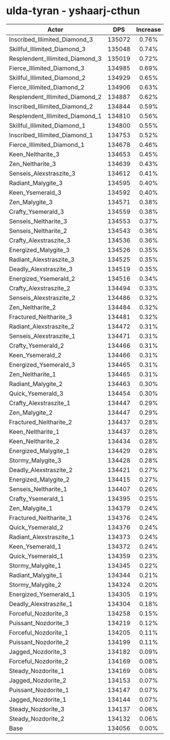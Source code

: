 # ulda-tyran - yshaarj-cthun
| Actor | DPS | Increase |
|---|:---:|:---:|
|Inscribed_Illimited_Diamond_3|135072|0.76%|
|Skillful_Illimited_Diamond_3|135048|0.74%|
|Resplendent_Illimited_Diamond_3|135019|0.72%|
|Fierce_Illimited_Diamond_3|134985|0.69%|
|Skillful_Illimited_Diamond_2|134929|0.65%|
|Fierce_Illimited_Diamond_2|134906|0.63%|
|Resplendent_Illimited_Diamond_2|134887|0.62%|
|Inscribed_Illimited_Diamond_2|134844|0.59%|
|Resplendent_Illimited_Diamond_1|134810|0.56%|
|Skillful_Illimited_Diamond_1|134800|0.55%|
|Inscribed_Illimited_Diamond_1|134753|0.52%|
|Fierce_Illimited_Diamond_1|134678|0.46%|
|Keen_Neltharite_3|134653|0.45%|
|Zen_Neltharite_3|134639|0.43%|
|Senseis_Alexstraszite_3|134612|0.41%|
|Radiant_Malygite_3|134595|0.40%|
|Keen_Ysemerald_3|134592|0.40%|
|Zen_Malygite_3|134571|0.38%|
|Crafty_Ysemerald_3|134559|0.38%|
|Senseis_Neltharite_3|134553|0.37%|
|Senseis_Neltharite_2|134543|0.36%|
|Crafty_Alexstraszite_3|134536|0.36%|
|Energized_Malygite_3|134526|0.35%|
|Radiant_Alexstraszite_3|134525|0.35%|
|Deadly_Alexstraszite_3|134519|0.35%|
|Energized_Ysemerald_2|134516|0.34%|
|Crafty_Alexstraszite_2|134494|0.33%|
|Senseis_Alexstraszite_2|134486|0.32%|
|Zen_Neltharite_2|134484|0.32%|
|Fractured_Neltharite_3|134481|0.32%|
|Radiant_Alexstraszite_2|134472|0.31%|
|Senseis_Alexstraszite_1|134471|0.31%|
|Crafty_Ysemerald_2|134466|0.31%|
|Keen_Ysemerald_2|134466|0.31%|
|Energized_Ysemerald_3|134465|0.31%|
|Zen_Neltharite_1|134465|0.31%|
|Radiant_Malygite_2|134463|0.30%|
|Quick_Ysemerald_3|134454|0.30%|
|Crafty_Alexstraszite_1|134447|0.29%|
|Zen_Malygite_2|134447|0.29%|
|Fractured_Neltharite_2|134437|0.28%|
|Keen_Neltharite_1|134437|0.28%|
|Keen_Neltharite_2|134434|0.28%|
|Energized_Malygite_1|134429|0.28%|
|Stormy_Malygite_3|134428|0.28%|
|Deadly_Alexstraszite_2|134421|0.27%|
|Energized_Malygite_2|134415|0.27%|
|Senseis_Neltharite_1|134407|0.26%|
|Crafty_Ysemerald_1|134395|0.25%|
|Zen_Malygite_1|134379|0.24%|
|Fractured_Neltharite_1|134376|0.24%|
|Quick_Ysemerald_2|134376|0.24%|
|Radiant_Alexstraszite_1|134373|0.24%|
|Keen_Ysemerald_1|134372|0.24%|
|Quick_Ysemerald_1|134359|0.23%|
|Stormy_Malygite_1|134345|0.22%|
|Radiant_Malygite_1|134344|0.21%|
|Stormy_Malygite_2|134324|0.20%|
|Energized_Ysemerald_1|134305|0.19%|
|Deadly_Alexstraszite_1|134304|0.18%|
|Forceful_Nozdorite_3|134258|0.15%|
|Puissant_Nozdorite_3|134219|0.12%|
|Forceful_Nozdorite_1|134205|0.11%|
|Puissant_Nozdorite_2|134199|0.11%|
|Jagged_Nozdorite_3|134182|0.09%|
|Forceful_Nozdorite_2|134169|0.08%|
|Steady_Nozdorite_1|134169|0.08%|
|Jagged_Nozdorite_2|134153|0.07%|
|Puissant_Nozdorite_1|134147|0.07%|
|Jagged_Nozdorite_1|134144|0.07%|
|Steady_Nozdorite_3|134137|0.06%|
|Steady_Nozdorite_2|134132|0.06%|
|Base|134056|0.00%|
